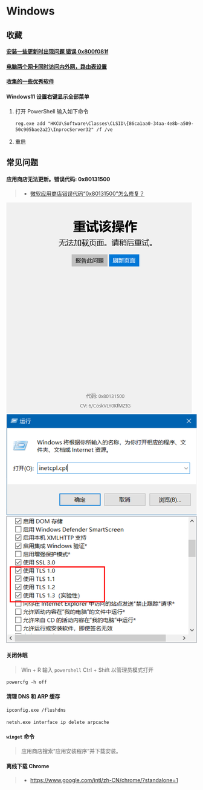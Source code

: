 # Windows

## 收藏

#### [安装一些更新时出现问题 错误 0x800f081f](https://answers.microsoft.com/zh-hans/windows/forum/all/%E5%AE%89%E8%A3%85%E4%B8%80%E4%BA%9B%E6%9B%B4/0992128a-91a7-4eb1-97e5-b5b509a4527b?auth=1)

#### [电脑两个网卡同时访问内外网，路由表设置](https://blog.csdn.net/iamdereck/article/details/82778599)

#### [收集的一些优秀软件](https://ld246.com/article/1590298847904)

#### Windows11 设置右键显示全部菜单

1. 打开 PowerShell 输入如下命令

    ```shell
    reg.exe add "HKCU\Software\Classes\CLSID\{86ca1aa0-34aa-4e8b-a509-50c905bae2a2}\InprocServer32" /f /ve
    ```

2. 重启

## 常见问题

#### 应用商店无法更新。错误代码: 0x80131500

> -   [微软应用商店错误代码“0x80131500”怎么修复？](https://blog.csdn.net/q1246192888/article/details/122412728)

![](__image__/080a7786019f13e961a5a98ee7d60b98.png)
![](__image__/ae26681fd8334de5b5e0c5e88e7f0f81.png)
![](__image__/80f202e542aa4f72b27d001350bb365d.png)

#### 关闭休眠

> Win + R 输入 `powershell` Ctrl + Shift 以管理员模式打开

```shell
powercfg -h off
```

#### 清理 DNS 和 ARP 缓存

```shell
ipconfig.exe /flushdns

netsh.exe interface ip delete arpcache
```

#### `winget` 命令

> 应用商店搜索“应用安装程序”并下载安装。

#### 离线下载 Chrome

> -   https://www.google.com/intl/zh-CN/chrome/?standalone=1
